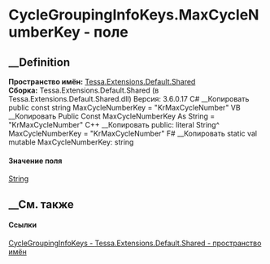 # CycleGroupingInfoKeys.MaxCycleNumberKey - поле
##  __Definition
 **Пространство имён:**
[Tessa.Extensions.Default.Shared](N_Tessa_Extensions_Default_Shared.htm)  
 **Сборка:** Tessa.Extensions.Default.Shared (в
Tessa.Extensions.Default.Shared.dll) Версия: 3.6.0.17
C# __Копировать
     public const string MaxCycleNumberKey = "KrMaxCycleNumber"
VB __Копировать
     Public Const MaxCycleNumberKey As String = "KrMaxCycleNumber"
C++ __Копировать
     public:
    literal String^ MaxCycleNumberKey = "KrMaxCycleNumber"
F# __Копировать
     static val mutable MaxCycleNumberKey: string
#### Значение поля
[String](https://learn.microsoft.com/dotnet/api/system.string)
##  __См. также
#### Ссылки
[CycleGroupingInfoKeys -
](T_Tessa_Extensions_Default_Shared_CycleGroupingInfoKeys.htm)
[Tessa.Extensions.Default.Shared - пространство
имён](N_Tessa_Extensions_Default_Shared.htm)
